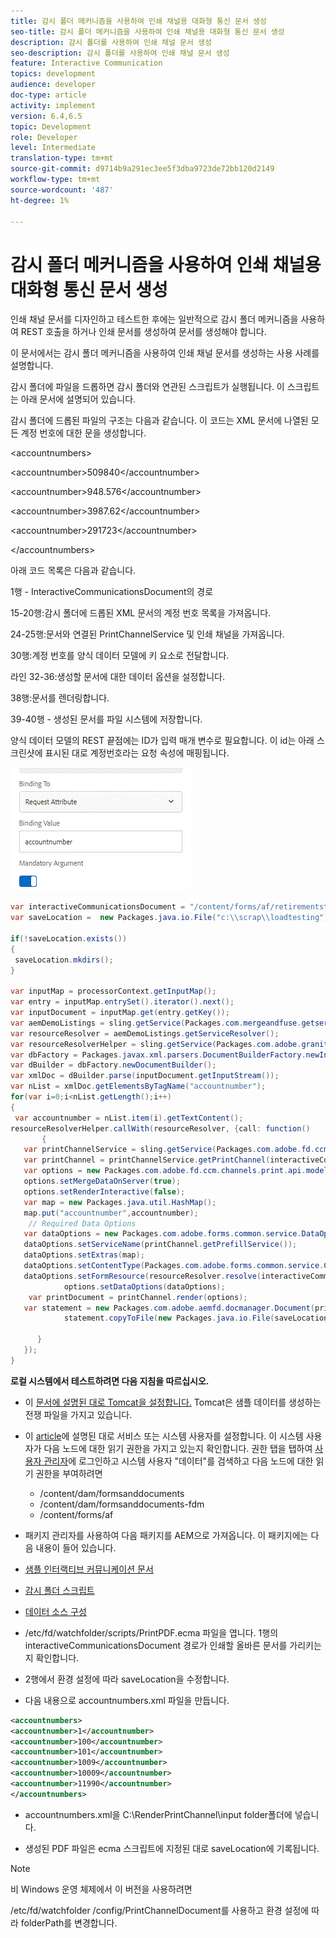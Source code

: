 ```yaml
---
title: 감시 폴더 메커니즘을 사용하여 인쇄 채널용 대화형 통신 문서 생성
seo-title: 감시 폴더 메커니즘을 사용하여 인쇄 채널용 대화형 통신 문서 생성
description: 감시 폴더를 사용하여 인쇄 채널 문서 생성
seo-description: 감시 폴더를 사용하여 인쇄 채널 문서 생성
feature: Interactive Communication
topics: development
audience: developer
doc-type: article
activity: implement
version: 6.4,6.5
topic: Development
role: Developer
level: Intermediate
translation-type: tm+mt
source-git-commit: d9714b9a291ec3ee5f3dba9723de72bb120d2149
workflow-type: tm+mt
source-wordcount: '487'
ht-degree: 1%

---
```



# 감시 폴더 메커니즘을 사용하여 인쇄 채널용 대화형 통신 문서 생성

인쇄 채널 문서를 디자인하고 테스트한 후에는 일반적으로 감시 폴더 메커니즘을 사용하여 REST 호출을 하거나 인쇄 문서를 생성하여 문서를 생성해야 합니다.

이 문서에서는 감시 폴더 메커니즘을 사용하여 인쇄 채널 문서를 생성하는 사용 사례를 설명합니다.

감시 폴더에 파일을 드롭하면 감시 폴더와 연관된 스크립트가 실행됩니다. 이 스크립트는 아래 문서에 설명되어 있습니다.

감시 폴더에 드롭된 파일의 구조는 다음과 같습니다. 이 코드는 XML 문서에 나열된 모든 계정 번호에 대한 문을 생성합니다.

&lt;accountnumbers>

&lt;accountnumber>509840&lt;/accountnumber>

&lt;accountnumber>948.576&lt;/accountnumber>

&lt;accountnumber>3987.62&lt;/accountnumber>

&lt;accountnumber>291723&lt;/accountnumber>

&lt;/accountnumbers>

아래 코드 목록은 다음과 같습니다.

1행 - InteractiveCommunicationsDocument의 경로

15-20행:감시 폴더에 드롭된 XML 문서의 계정 번호 목록을 가져옵니다.

24-25행:문서와 연결된 PrintChannelService 및 인쇄 채널을 가져옵니다.

30행:계정 번호를 양식 데이터 모델에 키 요소로 전달합니다.

라인 32-36:생성할 문서에 대한 데이터 옵션을 설정합니다.

38행:문서를 렌더링합니다.

39-40행 - 생성된 문서를 파일 시스템에 저장합니다.

양식 데이터 모델의 REST 끝점에는 ID가 입력 매개 변수로 필요합니다. 이 id는 아래 스크린샷에 표시된 대로 계정번호라는 요청 속성에 매핑됩니다.

![requestattribute](assets/requestattributeprintchannel.gif)

```java
var interactiveCommunicationsDocument = "/content/forms/af/retirementstatementprint/channels/print/";
var saveLocation =  new Packages.java.io.File("c:\\scrap\\loadtesting");

if(!saveLocation.exists())
{
 saveLocation.mkdirs();
}

var inputMap = processorContext.getInputMap();
var entry = inputMap.entrySet().iterator().next();
var inputDocument = inputMap.get(entry.getKey());
var aemDemoListings = sling.getService(Packages.com.mergeandfuse.getserviceuserresolver.GetResolver);
var resourceResolver = aemDemoListings.getServiceResolver();
var resourceResolverHelper = sling.getService(Packages.com.adobe.granite.resourceresolverhelper.ResourceResolverHelper);
var dbFactory = Packages.javax.xml.parsers.DocumentBuilderFactory.newInstance();
var dBuilder = dbFactory.newDocumentBuilder();
var xmlDoc = dBuilder.parse(inputDocument.getInputStream());
var nList = xmlDoc.getElementsByTagName("accountnumber");
for(var i=0;i<nList.getLength();i++)
{
 var accountnumber = nList.item(i).getTextContent();
resourceResolverHelper.callWith(resourceResolver, {call: function()
       {
   var printChannelService = sling.getService(Packages.com.adobe.fd.ccm.channels.print.api.service.PrintChannelService);
   var printChannel = printChannelService.getPrintChannel(interactiveCommunicationsDocument);
   var options = new Packages.com.adobe.fd.ccm.channels.print.api.model.PrintChannelRenderOptions();
   options.setMergeDataOnServer(true);
   options.setRenderInteractive(false);
   var map = new Packages.java.util.HashMap();
   map.put("accountnumber",accountnumber);
    // Required Data Options
   var dataOptions = new Packages.com.adobe.forms.common.service.DataOptions(); 
   dataOptions.setServiceName(printChannel.getPrefillService()); 
   dataOptions.setExtras(map); 
   dataOptions.setContentType(Packages.com.adobe.forms.common.service.ContentType.JSON);
   dataOptions.setFormResource(resourceResolver.resolve(interactiveCommunicationsDocument));
            options.setDataOptions(dataOptions); 
    var printDocument = printChannel.render(options);
   var statement = new Packages.com.adobe.aemfd.docmanager.Document(printDocument.getInputStream());
            statement.copyToFile(new Packages.java.io.File(saveLocation+"\\"+accountnumber+".pdf"));

      }
   });
}
```


**로컬 시스템에서 테스트하려면 다음 지침을 따르십시오.**

* 이 [문서에 설명된 대로 Tomcat을 설정합니다.](/help/forms/ic-print-channel-tutorial/set-up-tomcat.md) Tomcat은 샘플 데이터를 생성하는 전쟁 파일을 가지고 있습니다.
* 이 [article](/help/forms/adaptive-forms/service-user-tutorial-develop.md)에 설명된 대로 서비스 또는 시스템 사용자를 설정합니다.
이 시스템 사용자가 다음 노드에 대한 읽기 권한을 가지고 있는지 확인합니다. 권한 탭을 탭하여 [사용자 관리자](https://localhost:4502/useradmin)에 로그인하고 시스템 사용자 &quot;데이터&quot;를 검색하고 다음 노드에 대한 읽기 권한을 부여하려면
   * /content/dam/formsanddocuments
   * /content/dam/formsanddocuments-fdm
   * /content/forms/af
* 패키지 관리자를 사용하여 다음 패키지를 AEM으로 가져옵니다. 이 패키지에는 다음 내용이 들어 있습니다.


* [샘플 인터랙티브 커뮤니케이션 문서](assets/retirementstatementprint.zip)
* [감시 폴더 스크립트](assets/printchanneldocumentusingwatchedfolder.zip)
* [데이터 소스 구성](assets/datasource.zip)

* /etc/fd/watchfolder/scripts/PrintPDF.ecma 파일을 엽니다. 1행의 interactiveCommunicationsDocument 경로가 인쇄할 올바른 문서를 가리키는지 확인합니다.

* 2행에서 환경 설정에 따라 saveLocation을 수정합니다.

* 다음 내용으로 accountnumbers.xml 파일을 만듭니다.

```xml
<accountnumbers>
<accountnumber>1</accountnumber>
<accountnumber>100</accountnumber>
<accountnumber>101</accountnumber>
<accountnumber>1009</accountnumber>
<accountnumber>10009</accountnumber>
<accountnumber>11990</accountnumber>
</accountnumbers>
```


* accountnumbers.xml을 C:\RenderPrintChannel\input folder폴더에 넣습니다.

* 생성된 PDF 파일은 ecma 스크립트에 지정된 대로 saveLocation에 기록됩니다.

>[!NOTE]
>
>비 Windows 운영 체제에서 이 버전을 사용하려면
>
>/etc/fd/watchfolder /config/PrintChannelDocument를 사용하고 환경 설정에 따라 folderPath를 변경합니다.

